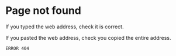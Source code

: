 # Page not found

If you typed the web address, check it is correct.

If you pasted the web address, check you copied the entire address.

<div class="text-red-400">
<code>ERROR 404</code>
</div>
